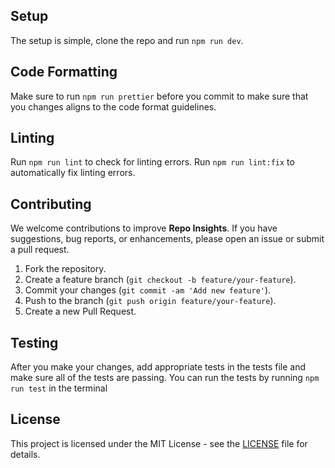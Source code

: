 ## Setup

The setup is simple, clone the repo and run `npm run dev`.

## Code Formatting

Make sure to run `npm run prettier` before you commit to make sure that you changes aligns to the code format guidelines.

## Linting

Run `npm run lint` to check for linting errors.
Run `npm run lint:fix` to automatically fix linting errors.

## Contributing

We welcome contributions to improve **Repo Insights**. If you have suggestions, bug reports, or enhancements, please open an issue or submit a pull request.

1. Fork the repository.
2. Create a feature branch (`git checkout -b feature/your-feature`).
3. Commit your changes (`git commit -am 'Add new feature'`).
4. Push to the branch (`git push origin feature/your-feature`).
5. Create a new Pull Request.

## Testing

After you make your changes, add appropriate tests in the tests file and make sure all of the tests are passing.
You can run the tests by running `npm run test` in the terminal

## License

This project is licensed under the MIT License - see the [LICENSE](LICENSE) file for details.
